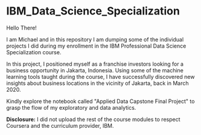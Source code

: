 # IBM_Data_Science_Specialization

Hello There! 

I am Michael and in this repository I am dumping some of the individual projects I did during my enrollment in the IBM Professional Data Science Specialization course.

In this project, I positioned myself as a franchise investors looking for a business opportunity in Jakarta, Indonesia. Using some of the machine learning tools taught
during the course, I have successfully discovered new insights about business locations in the vicinity of Jakarta, back in March 2020.

Kindly explore the notebook called "Applied Data Capstone Final Project" to grasp the flow of my exploratory and data analytics.

**Disclosure:** I did not upload the rest of the course modules to respect Coursera and the curriculum provider, IBM.
